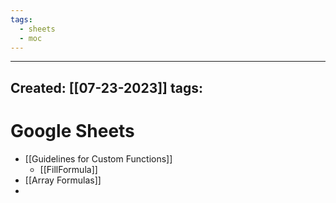 ```yaml
---
tags:
  - sheets
  - moc
---
```


---
Created: [[07-23-2023]]
tags: 
---
# Google Sheets
- [[Guidelines for Custom Functions]]
	- [[FillFormula]]
- [[Array Formulas]]
- 


